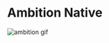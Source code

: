 # Ambition Native

![ambition gif](https://raw.githubusercontent.com/jabney/ambition-native/master/meta/ambition.gif "Ambition Native")
